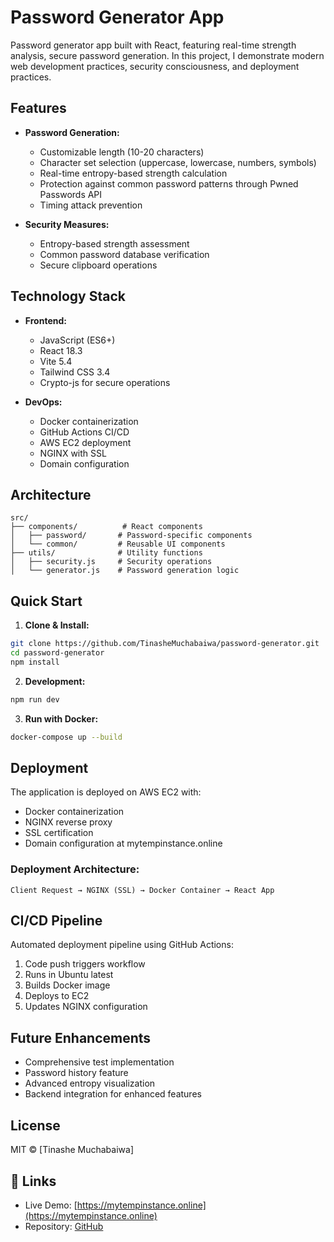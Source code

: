 # Password Generator App

Password generator app built with React, featuring real-time strength analysis, secure password generation. In this project, I demonstrate modern web development practices, security consciousness, and deployment practices.

## Features

- **Password Generation:**
  - Customizable length (10-20 characters)
  - Character set selection (uppercase, lowercase, numbers, symbols)
  - Real-time entropy-based strength calculation
  - Protection against common password patterns through Pwned Passwords API
  - Timing attack prevention

- **Security Measures:**
  - Entropy-based strength assessment
  - Common password database verification
  - Secure clipboard operations

## Technology Stack

- **Frontend:**
  - JavaScript (ES6+)
  - React 18.3
  - Vite 5.4
  - Tailwind CSS 3.4
  - Crypto-js for secure operations

- **DevOps:**
  - Docker containerization
  - GitHub Actions CI/CD
  - AWS EC2 deployment
  - NGINX with SSL
  - Domain configuration

## Architecture

```
src/
├── components/          # React components
│   ├── password/       # Password-specific components
│   └── common/         # Reusable UI components
├── utils/              # Utility functions
│   ├── security.js     # Security operations
│   └── generator.js    # Password generation logic
```

## Quick Start

1. **Clone & Install:**
```bash
git clone https://github.com/TinasheMuchabaiwa/password-generator.git
cd password-generator
npm install
```

2. **Development:**
```bash
npm run dev
```

3. **Run with Docker:**
```bash
docker-compose up --build
```

## Deployment

The application is deployed on AWS EC2 with:
- Docker containerization
- NGINX reverse proxy
- SSL certification
- Domain configuration at mytempinstance.online

### Deployment Architecture:
```
Client Request → NGINX (SSL) → Docker Container → React App
```

## CI/CD Pipeline

Automated deployment pipeline using GitHub Actions:
1. Code push triggers workflow
2. Runs in Ubuntu latest
3. Builds Docker image
4. Deploys to EC2
5. Updates NGINX configuration

## Future Enhancements

- Comprehensive test implementation
- Password history feature
- Advanced entropy visualization
- Backend integration for enhanced features

## License

MIT © [Tinashe Muchabaiwa]

## 🔗 Links

- Live Demo: [https://mytempinstance.online](https://mytempinstance.online)
- Repository: [GitHub](https://github.com/TinasheMuchabaiwa/password-generator)